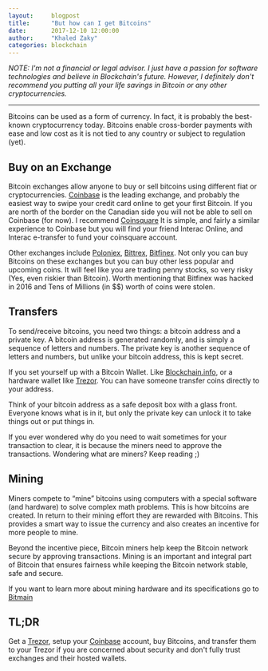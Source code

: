 ```yaml
---
layout:     blogpost
title:      "But how can I get Bitcoins"
date:       2017-12-10 12:00:00
author:     "Khaled Zaky"
categories: blockchain
---
```


*NOTE: I'm not a financial or legal advisor. I just have a passion for software technologies and believe in Blockchain's future. However, I definitely don't recommend you putting all your life savings in Bitcoin or any other cryptocurrencies.*

---

Bitcoins can be used as a form of currency. In fact, it is probably the best-known cryptocurrency today. Bitcoins enable cross-border payments with ease and low cost as it is not tied to any country or subject to regulation (yet).

<h2 class="section-heading">Buy on an Exchange</h2>
Bitcoin exchanges allow anyone to buy or sell bitcoins using different fiat or cryptocurrencies. <a href="https://coinbase.com">Coinbase</a> is the leading exchange, and probably the easiest way to swipe your credit card online to get your first Bitcoin. If you are north of the border on the Canadian side you will not be able to sell on Coinbase (for now). I recommend <a href="https://coinsquare.io">Coinsquare</a> It is simple, and fairly a similar experience to Coinbase but you will find your friend Interac Online, and Interac e-transfer to fund your coinsquare account.

Other exchanges include <a href="http://poloniex.com">Poloniex</a>, <a href="http://Bittrex.com">Bittrex</a>, <a href="http://Bitfinex.com">Bitfinex</a>. Not only you can buy Bitcoins on these exchanges but you can buy other less popular and upcoming coins. It will feel like you are trading penny stocks, so very risky (Yes, even riskier than Bitcoin). Worth mentioning that Bitfinex was hacked in 2016 and Tens of Millions (in $$) worth of coins were stolen.


<h2 class="section-heading">Transfers</h2>
To send/receive bitcoins, you need two things: a bitcoin address and a private key. A bitcoin address is generated randomly, and is simply a sequence of letters and numbers. The private key is another sequence of letters and numbers, but unlike your bitcoin address, this is kept secret.

If you set yourself up with a Bitcoin Wallet. Like <a href="https://blockchain.info">Blockchain.info</a>, or a hardware wallet like <a href="https://trezor.io">Trezor</a>. You can have someone transfer coins directly to your address.

Think of your bitcoin address as a safe deposit box with a glass front. Everyone knows what is in it, but only the private key can unlock it to take things out or put things in.

If you ever wondered why do you need to wait sometimes for your transaction to clear, it is because the miners need to approve the transactions. Wondering what are miners? Keep reading ;)

<h2 class="section-heading">Mining</h2>
Miners compete to “mine” bitcoins using computers with a special software (and hardware) to solve complex math problems. This is how bitcoins are created. In return to their mining effort they are rewarded with Bitcoins. This provides a smart way to issue the currency and also creates an incentive for more people to mine.

Beyond the incentive piece, Bitcoin miners help keep the Bitcoin network secure by approving transactions. Mining is an important and integral part of Bitcoin that ensures fairness while keeping the Bitcoin network stable, safe and secure.

If you want to learn more about mining hardware and its specifications go to <a href="https://www.bitmain.com">Bitmain</a> 

<h2 class="section-heading">TL;DR</h2>
Get a <a href="https://trezor.io">Trezor</a>, setup your <a href="https://coinbase.com">Coinbase</a> account, buy Bitcoins, and transfer them to your Trezor if you are concerned about security and don't fully trust exchanges and their hosted wallets.
